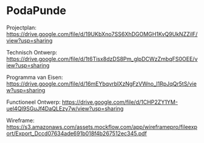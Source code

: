 # PodaPunde
Projectplan:
https://drive.google.com/file/d/19UKbXno7SS6XhDGOMGH1KvQ9UkNZZilF/view?usp=sharing

Technisch Ontwerp:
https://drive.google.com/file/d/1t6Tisx8dzDS8Pm_glpDCWzZmbqFS0OEE/view?usp=sharing

Programma van Eisen:
https://drive.google.com/file/d/16mEYbqvrbIXzNgFzVWno_l1RpJqQr5tS/view?usp=sharing

Functioneel Ontwerp:
https://drive.google.com/file/d/1CHP2ZY1YM-uel4QI9SGuJf4DaQLEzy7w/view?usp=sharing

Wireframe:
https://s3.amazonaws.com/assets.mockflow.com/app/wireframepro/fileexport/Export_Dccd07634ade691b018f4b267512ec345.pdf
